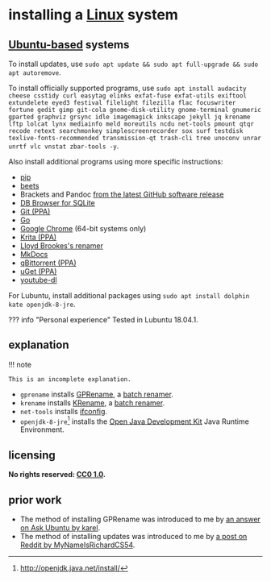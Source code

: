 # installing a [Linux] system
## [Ubuntu-based] systems

To install updates, use `sudo apt update && sudo apt full-upgrade && sudo apt autoremove`.

To install officially supported programs, use `sudo apt install audacity cheese csstidy curl easytag elinks exfat-fuse exfat-utils exiftool extundelete eyed3 festival filelight filezilla flac focuswriter fortune gedit gimp git-cola gnome-disk-utility gnome-terminal gnumeric gparted graphviz grsync idle imagemagick inkscape jekyll jq krename lftp lolcat lynx mediainfo meld moreutils ncdu net-tools pmount qtqr recode retext searchmonkey simplescreenrecorder sox surf testdisk texlive-fonts-recommended transmission-qt trash-cli tree unoconv unrar unrtf vlc vnstat zbar-tools -y`.

Also install additional programs using more specific instructions:

- [pip](instpip.md)
- [beets](insbeet.md)
- Brackets and Pandoc [from the latest GitHub software release](islGHsr.md)
- [DB Browser for SQLite](inDBSQL.md)
- [Git (PPA)](instGit.md)
- [Go](instlGo.md)
- [Google Chrome](insGCrm.md) (64-bit systems only)
- [Krita (PPA)](insKrta.md)
- [Lloyd Brookes's renamer](inLBrnm.md)
- [MkDocs](insMkDc.md)
- [qBittorrent (PPA)](insqBtr.md)
- [uGet (PPA)](instuGt.md)
- [youtube-dl](insytdl.md)

For Lubuntu, install additional packages using `sudo apt install dolphin kate openjdk-8-jre`.

??? info "Personal experience"
    Tested in Lubuntu 18.04.1.

## explanation

!!! note
    
    This is an incomplete explanation.

- `gprename` installs [GPRename](http://gprename.sourceforge.net/), a [batch renamer](https://en.wikipedia.org/wiki/Batch_renaming).
- `krename` installs [KRename](https://www.krename.net/home/), a [batch renamer](https://en.wikipedia.org/wiki/Batch_renaming).
- `net-tools` installs [ifconfig](https://en.wikipedia.org/wiki/Ifconfig).
- `openjdk-8-jre`[^insLnxS1] installs the [Open Java Development Kit](https://en.wikipedia.org/wiki/OpenJDK) Java Runtime Environment.

## licensing
**No rights reserved: [CC0 1.0](https://creativecommons.org/publicdomain/zero/1.0/).**

## prior work
- The method of installing GPRename was introduced to me by [an answer on Ask Ubuntu by karel](https://askubuntu.com/questions/1030996/how-can-i-install-pyrenamer-for-bionic/1031003#1031003).
- The method of installing updates was introduced to me by [a post on Reddit by MyNameIsRichardCS54](https://www.reddit.com/r/Kubuntu/comments/99jfb5/every_new_install_of_kubuntu_1804_freezes_up_when/e4qsx0a/).

[Linux]: https://en.wikipedia.org/wiki/Linux_distribution
[Ubuntu-based]: https://en.wikipedia.org/wiki/List_of_Linux_distributions#Ubuntu-based
[^insLnxS1]: http://openjdk.java.net/install/
